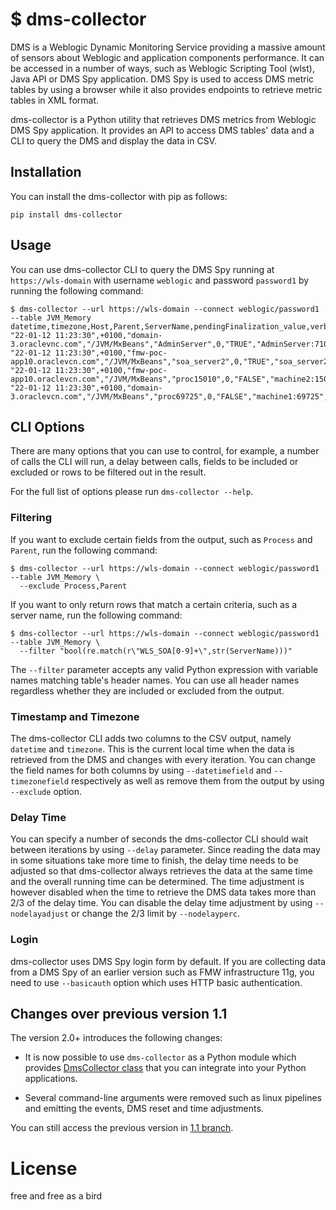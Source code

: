 # $ dms-collector

DMS is a Weblogic Dynamic Monitoring Service providing a massive amount of sensors about Weblogic and application components performance.
It can be accessed in a number of ways, such as Weblogic Scripting Tool (wlst), Java API or DMS Spy application. DMS Spy is used to access DMS metric tables by using a browser while it also provides endpoints to retrieve metric tables in XML format.

dms-collector is a Python utility that retrieves DMS metrics from Weblogic DMS Spy application. It provides an API to access DMS tables' data and a CLI to query the DMS and display the data in CSV.

## Installation

You can install the dms-collector with pip as follows:

```
pip install dms-collector 
``` 

## Usage

You can use dms-collector CLI to query the DMS Spy running at `https://wls-domain` with username `weblogic` and password `password1` by running the following command: 

```
$ dms-collector --url https://wls-domain --connect weblogic/password1 --table JVM_Memory
datetime,timezone,Host,Parent,ServerName,pendingFinalization_value,verbose_value,Process,JVM,Name
"22-01-12 11:23:30",+0100,"domain-3.oraclevnc.com","/JVM/MxBeans","AdminServer",0,"TRUE","AdminServer:7101","JVM","memory"
"22-01-12 11:23:30",+0100,"fmw-poc-app10.oraclevcn.com","/JVM/MxBeans","soa_server2",0,"TRUE","soa_server2:8102","JVM","memory"
"22-01-12 11:23:30",+0100,"fmw-poc-app10.oraclevcn.com","/JVM/MxBeans","proc15010",0,"FALSE","machine2:15010","JVM","memory"
"22-01-12 11:23:30",+0100,"domain-3.oraclevcn.com","/JVM/MxBeans","proc69725",0,"FALSE","machine1:69725","JVM","memory"
```

## CLI Options

There are many options that you can use to control, for example, a number of calls the CLI will run, a delay between calls, fields to be included or excluded or rows to be filtered out in the result. 

For the full list of options please run `dms-collector --help`. 

### Filtering 

If you want to exclude certain fields from the output, such as `Process` and `Parent`, run the following command:

```
$ dms-collector --url https://wls-domain --connect weblogic/password1 --table JVM_Memory \
  --exclude Process,Parent
```

If you want to only return rows that match a certain criteria, such as a server name, run the following command:

```
$ dms-collector --url https://wls-domain --connect weblogic/password1 --table JVM_Memory \
  --filter "bool(re.match(r\"WLS_SOA[0-9]+\",str(ServerName)))"
```

The `--filter` parameter accepts any valid Python expression with variable names matching table's header names. You can use all header names regardless whether they are included or excluded from the output.   

### Timestamp and Timezone

The dms-collector CLI adds two columns to the CSV output, namely `datetime` and `timezone`. This is the current local time when the data is retrieved from the DMS and changes with every iteration. You can change the field names for both columns by using `--datetimefield` and `--timezonefield` respectively as well as remove them from the output by using `--exclude` option.    

### Delay Time

You can specify a number of seconds the dms-collector CLI should wait between iterations by using `--delay` parameter. Since reading the data may in some situations take more time to finish, the delay time needs to be adjusted so that dms-collector always retrieves the data at the same time and the overall running time can be determined. The time adjustment is however disabled when the time to retrieve the DMS data takes more than 2/3 of the delay time. You can disable the delay time adjustment by using `--nodelayadjust` or change the 2/3 limit by `--nodelayperc`.

### Login
 
dms-collector uses DMS Spy login form by default. If you are collecting data from a DMS Spy of an earlier version such as FMW infrastructure 11g, you need to use `--basicauth` option which uses HTTP basic authentication.
 
## Changes over previous version 1.1

The version 2.0+ introduces the following changes:

*  It is now possible to use `dms-collector` as a Python module which provides [DmsCollector class](https://github.com/tomvit/dms-collector/blob/v2.0/dms_collector/dms.py) that you can integrate into your Python applications. 

* Several command-line arguments were removed such as linux pipelines and emitting the events, DMS reset and time adjustments.  

You can still access the previous version in [1.1 branch](https://github.com/tomvit/dms-collector/tree/v1.1).
 
# License

free and free as a bird
